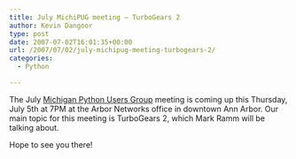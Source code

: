 ```yaml
---
title: July MichiPUG meeting – TurboGears 2
author: Kevin Dangoor
type: post
date: 2007-07-02T16:01:35+00:00
url: /2007/07/02/july-michipug-meeting-turbogears-2/
categories:
  - Python

---
```

The July [Michigan Python Users Group][1] meeting is coming up this Thursday, July 5th at 7PM at the Arbor Networks office in downtown Ann Arbor. Our main topic for this meeting is TurboGears 2, which Mark Ramm will be talking about.

Hope to see you there!

 [1]: http://groups.google.com/group/michipug/web/index-2?&_done=%2Fgroup%2Fmichipug%2Fweb%2Findex-2%3Fmsg%3Dns